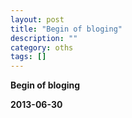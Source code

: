 ```yaml
---
layout: post 
title: "Begin of bloging"
description: ""
category: oths
tags: []
---
```



**Begin of bloging**

**2013-06-30**
